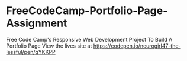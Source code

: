 # FreeCodeCamp-Portfolio-Page-Assignment
Free Code Camp's Responsive Web Development Project To Build A Portfolio Page
View the lives site at https://codepen.io/neurogirl47-the-lessful/pen/qYKKPP
